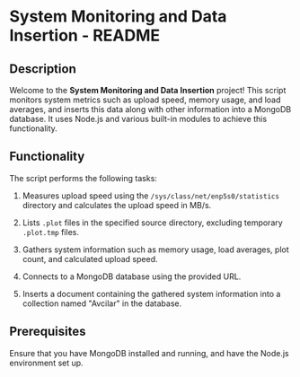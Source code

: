 # System Monitoring and Data Insertion - README

## Description
Welcome to the **System Monitoring and Data Insertion** project! This script monitors system metrics such as upload speed, memory usage, and load averages, and inserts this data along with other information into a MongoDB database. It uses Node.js and various built-in modules to achieve this functionality.

## Functionality
The script performs the following tasks:

1. Measures upload speed using the `/sys/class/net/enp5s0/statistics` directory and calculates the upload speed in MB/s.

2. Lists `.plot` files in the specified source directory, excluding temporary `.plot.tmp` files.

3. Gathers system information such as memory usage, load averages, plot count, and calculated upload speed.

4. Connects to a MongoDB database using the provided URL.

5. Inserts a document containing the gathered system information into a collection named "Avcilar" in the database.

## Prerequisites
Ensure that you have MongoDB installed and running, and have the Node.js environment set up.
